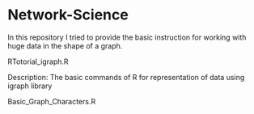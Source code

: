 # Network-Science
In this repository I tried to provide the basic instruction for working with huge data in the shape of a graph.


RTotorial_igraph.R

Description: The basic commands of R for representation of data using igraph library

Basic_Graph_Characters.R

